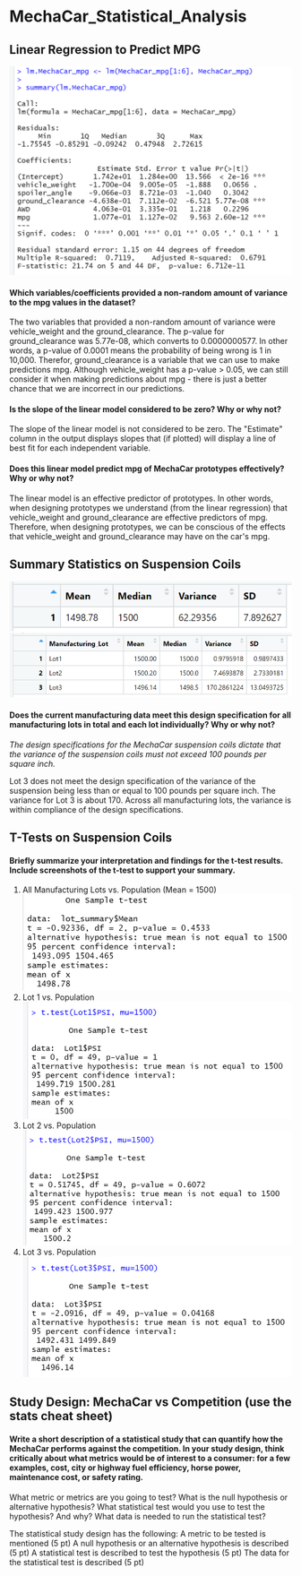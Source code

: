 # MechaCar_Statistical_Analysis

## Linear Regression to Predict MPG

![Linear Model](https://github.com/jmalauss/MechaCar_Statistical_Analysis/blob/main/Pictures/linear_model.png)

#### Which variables/coefficients provided a non-random amount of variance to the mpg values in the dataset?

The two variables that provided a non-random amount of variance were vehicle_weight and the ground_clearance. The p-value for ground_clearance was 5.77e-08, which converts to 0.0000000577. In other words, a p-value of 0.0001 means the probability of being wrong is 1 in 10,000. Therefor, ground_clearance is a variable that we can use to make predictions mpg. Although vehicle_weight has a p-value > 0.05, we can still consider it when making predictions about mpg - there is just a better chance that we are incorrect in our predictions.

#### Is the slope of the linear model considered to be zero? Why or why not?

The slope of the linear model is not considered to be zero. The "Estimate" column in the output displays slopes that (if plotted) will display a line of best fit for each independent variable.

#### Does this linear model predict mpg of MechaCar prototypes effectively? Why or why not?

The linear model is an effective predictor of prototypes. In other words, when designing prototypes we understand (from the linear regression) that vehicle_weight and ground_clearance are effective predictors of mpg. Therefore, when designing prototypes, we can be conscious of the effects that vehicle_weight and ground_clearance may have on the car's mpg.

## Summary Statistics on Suspension Coils

![total_summary](https://github.com/jmalauss/MechaCar_Statistical_Analysis/blob/main/Pictures/total_summary.png)
![lot_summary](https://github.com/jmalauss/MechaCar_Statistical_Analysis/blob/main/Pictures/lot_summary.png)

#### Does the current manufacturing data meet this design specification for all manufacturing lots in total and each lot individually? Why or why not?
*The design specifications for the MechaCar suspension coils dictate that the variance of the suspension coils must not exceed 100 
pounds per square inch.*

Lot 3 does not meet the design specification of the variance of the suspension being less than or equal to 100 pounds per square inch. The variance for Lot 3 is about 170. Across all manufacturing lots, the variance is within compliance of the design specifications.

## T-Tests on Suspension Coils
#### Briefly summarize your interpretation and findings for the t-test results. Include screenshots of the t-test to support your summary.

1. All Manufacturing Lots vs. Population (Mean = 1500)
![All Lots vs Pop](https://github.com/jmalauss/MechaCar_Statistical_Analysis/blob/main/Pictures/Lots_vs_Population.png)
2. Lot 1 vs. Population
![Lot 1 vs Pop](https://github.com/jmalauss/MechaCar_Statistical_Analysis/blob/main/Pictures/Lot1_vs_pop.png)
3. Lot 2 vs. Population
![Lot 2 vs Pop](https://github.com/jmalauss/MechaCar_Statistical_Analysis/blob/main/Pictures/Lot2_vs_pop.png)
4. Lot 3 vs. Population
![Lot 3 vs Pop](https://github.com/jmalauss/MechaCar_Statistical_Analysis/blob/main/Pictures/Lot3_vs_pop.png)

## Study Design: MechaCar vs Competition (use the stats cheat sheet)
#### Write a short description of a statistical study that can quantify how the MechaCar performs against the competition. In your study design, think critically about what metrics would be of interest to a consumer: for a few examples, cost, city or highway fuel efficiency, horse power, maintenance cost, or safety rating.

What metric or metrics are you going to test?
What is the null hypothesis or alternative hypothesis?
What statistical test would you use to test the hypothesis? And why?
What data is needed to run the statistical test?

The statistical study design has the following:
A metric to be tested is mentioned (5 pt)
A null hypothesis or an alternative hypothesis is described (5 pt)
A statistical test is described to test the hypothesis (5 pt)
The data for the statistical test is described (5 pt)
